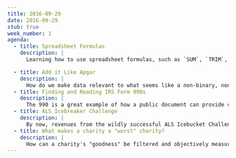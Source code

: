 ```yaml
---
title: 2016-09-29
date: 2016-09-29
stub: true
week_number: 1
agenda:
  - title: Spreadsheet Formulas
    description: |
      Learning how to use spreadsheet formulas, such as `SUM`, `TRIM`, and so forth, is not only extremely helpful when managing data with spreadsheets, it gives us a taste of the programming mindset that we'll carry into learning SQL.

  - title: Add it Like Apgar
    description: |
      How do we make data relevant to what seems like a non-binary, non-enumerable story? We learn from the famous doctor who saved countless newborn babies by thinking of them as numbers.
  - title: Finding and Reading IRS Form 990s
    description: |
      The 990 is a great example of how a public document can provide countless insights and data points about a complex organization.
  - title: ALS Icebreaker Challenge
    description: |
      By now, revenues from the wildly successful ALS Icebucket Challenge are reflected in the latest 990s. What can we find out about how the money was used?
  - title: What makes a charity a "worst" charity?
    description: |
      How can a charity's "goodness" be filtered and objectively measured through data?
---
```





